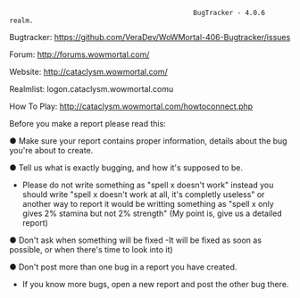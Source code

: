                                                   BugTracker - 4.0.6 realm.

Bugtracker: 
https://github.com/VeraDev/WoWMortal-406-Bugtracker/issues

Forum: 
http://forums.wowmortal.com/

Website: 
http://cataclysm.wowmortal.com/

Realmlist: 
logon.cataclysm.wowmortal.comu

How To Play: 
http://cataclysm.wowmortal.com/howtoconnect.php

Before you make a report please read this:

● Make sure your report contains proper information, details about the bug you're about to create. 

● Tell us what is exactly bugging, and how it's supposed to be. 
- Please do not write something as "spell x doesn't work" instead you should write "spell x doesn't work at all, it's completly useless" or another way to report it would be writting something as "spell x only gives 2% stamina but not 2% strength" (My point is, give us a detailed report)

● Don't ask when something will be fixed 
-It will be fixed as soon as possible, or when there's time to look into it)

● Don't post more than one bug in a report you have created. 
- If you know more bugs, open a new report and post the other bug there.
